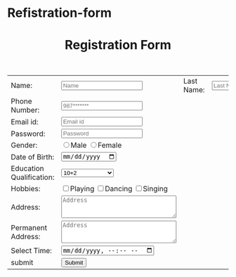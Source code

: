 # Refistration-form
<!DOCTYPE html>
<html lang="en">
<head>
    <meta charset="UTF-8">
    <meta http-equiv="X-UA-Compatible" content="IE=edge">
    <meta name="viewport" content="width=device-width, initial-scale=1.0">
    <title>Registration Form</title>
</head>
<body>
    <h1 style=text-align:center>Registration Form </h1>
    <form>
<table>
<tr>
<td>
Name:
</td>
<td>
    <input type="text"  placeholder="Name" name="">
</td><br>
<td>
    Last Name:
</td>
<td>
    <input type="text" placeholder="Last Name">
</td>
</tr>
<tr>
<td>
Phone Number:
</td>
<td>
<input type="text"  placeholder="987*******">
</td>
</tr>
<tr>
<td>
    Email id:
</td>
<td>
    <input type="text" placeholder="Email id">
</td>
</tr>
<tr>
<td>
    Password:
</td>
<td>
    <input type="text" placeholder="Password">
</td>
</tr>
<tr>
<td>
    Gender:
</td>
<td>
    <input type="radio" name="gender">Male
    <input type="radio" name="gender">Female
</td>
<tr>
<td>
    Date of Birth:
</td>
<td>
    <input type="date">
</td>
</tr>
<tr>
    <td>Education Qualification:</td>
    <td>
        <select>
        <option>10+2</option>
        <option>Graduation</option>
        <option>Post Graduation</option>
    </select>
    </td>
</tr>
<tr>
<td>
    Hobbies:
</td>
<td>
    <input type="checkbox"Playing>Playing
    <input type="checkbox"Dancing>Dancing
    <input type="checkbox"Singing>Singing
</td>
</tr>
<tr>
<td>
    Address:
</td>
<td>
    <textarea name="Address" id="" cols="30" rows="3" placeholder="Address"></textarea>
</td>
</tr>
<tr>
<td>Permanent Address:</td>
<td>
    <textarea name="" id="" cols="30" rows="3" placeholder="Address"></textarea>
</td>
</tr>
<tr>
<td>
    Select Time:
</td>
<td>
<input type="datetime-local">
</td>
</tr>
<tr>
<td>
submit
</td>
<td>
    <input type="submit" placeholder="Submit">
</td>
</tr>
</tr>
</table>
 </form>
</body>
</html>
